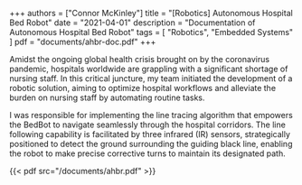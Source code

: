 +++
authors = ["Connor McKinley"]
title = "[Robotics] Autonomous Hospital Bed Robot"
date = "2021-04-01"
description = "Documentation of Autonomous Hospital Bed Robot"
tags = [
    "Robotics",
    "Embedded Systems"
]
pdf = "documents/ahbr-doc.pdf"
+++

Amidst the ongoing global health crisis brought on by the coronavirus pandemic, hospitals worldwide are grappling with a significant shortage of nursing staff. In this critical juncture, my team initiated the development of a robotic solution, aiming to optimize hospital workflows and alleviate the burden on nursing staff by automating routine tasks.

I was responsible for implementing the line tracing algorithm that empowers the BedBot to navigate seamlessly through the hospital corridors. The line following capability is facilitated by three infrared (IR) sensors, strategically positioned to detect the ground surrounding the guiding black line, enabling the robot to make precise corrective turns to maintain its designated path.


{{< pdf src="/documents/ahbr.pdf" >}}

